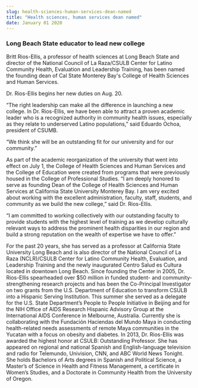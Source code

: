 ```yaml
---
slug: health-sciences-human-services-dean-named
title: "Health sciences, human services dean named"
date: January 01 2020
---
```


 
<h3>Long Beach State educator to lead new college</h3>
<p>
  Britt Rios-Ellis, a professor of health sciences at Long Beach State and
  director of the National Council of La Raza/CSULB Center for Latino Community
  Health, Evaluation and Leadership Training, has been named the founding dean
  of Cal State Monterey Bay's College of Health Sciences and Human Services.
</p>
<p>Dr. Rios-Ellis begins her new duties on Aug. 20.</p>
<p>
  “The right leadership can make all the difference in launching a new college.
  In Dr. Rios-Ellis, we have been able to attract a proven academic leader who
  is a recognized authority in community health issues, especially as they
  relate to underserved Latino populations,” said Eduardo Ochoa, president of
  CSUMB.
</p>
<p>
  “We think she will be an outstanding fit for our university and for our
  community.”
</p>
<p>
  As part of the academic reorganization of the university that went into effect
  on July 1, the College of Health Sciences and Human Services and the College
  of Education were created from programs that were previously housed in the
  College of Professional Studies. “I am deeply honored to serve as founding
  Dean of the College of Health Sciences and Human Services at California State
  University Monterey Bay. I am very excited about working with the excellent
  administration, faculty, staff, students, and community as we build the new
  college,” said Dr. Rios-Ellis.
</p>
<p>
  “I am committed to working collectively with our outstanding faculty to
  provide students with the highest level of training as we develop culturally
  relevant ways to address the prominent health disparities in our region and
  build a strong reputation on the wealth of expertise we have to offer.”
</p>
<p>
  For the past 20 years, she has served as a professor at California State
  University Long Beach and is also director of the National Council of La Raza
  (NCLR)/CSULB Center for Latino Community Health, Evaluation, and Leadership
  Training and the newly inaugurated Centro Salud es Cultura located in downtown
  Long Beach. Since founding the Center in 2005, Dr. Rios-Ellis spearheaded over
  $50 million in funded student- and community-strengthening research projects
  and has been the Co-Principal Investigator on two grants from the U.S.
  Department of Education to transform CSULB into a Hispanic Serving
  Institution. This summer she served as a delegate for the U.S. State
  Department’s People to People Initiative in Beijing and for the NIH Office of
  AIDS Research Hispanic Advisory Group at the International AIDS Conference in
  Melbourne, Australia. Currently she is collaborating with the Fundación
  Haciendas del Mundo Maya in conducting health-related needs assessments of
  remote Maya communities in the Yucatan with a focus on obesity and diabetes.
  In 2013, Dr. Rios-Ellis was awarded the highest honor at CSULB: Outstanding
  Professor. She has appeared on regional and national Spanish and
  English-language television and radio for Telemundo, Univision, CNN, and ABC
  World News Tonight. She holds Bachelors of Arts degrees in Spanish and
  Political Science, a Master’s of Science in Health and Fitness Management, a
  certificate in Women’s Studies, and a Doctorate in Community Health from the
  University of Oregon.
</p>
 
